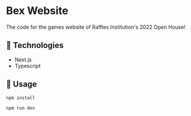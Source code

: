# Bex Website
The code for the games website of Raffles Institution's 2022 Open House!

## 🤖 Technologies
- Next.js
- Typescript

## 🔨 Usage
```bash
npm install
```

```bash
npm run dev
```

